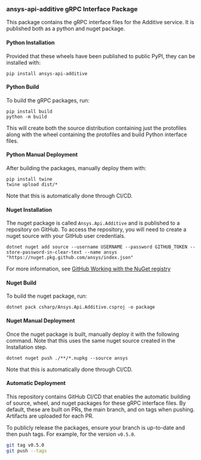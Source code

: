 ### ansys-api-additive gRPC Interface Package

This package contains the gRPC interface files for the Additive
service. It is published both as a python and nuget package.

#### Python Installation

Provided that these wheels have been published to public PyPI, they can be installed with:

```
pip install ansys-api-additive
```

#### Python Build

To build the gRPC packages, run:

```
pip install build
python -m build
```

This will create both the source distribution containing just the protofiles along with the wheel containing the protofiles and build Python interface files.

#### Python Manual Deployment

After building the packages, manually deploy them with:

```
pip install twine
twine upload dist/*
```

Note that this is automatically done through CI/CD.

#### Nuget Installation

The nuget package is called `Ansys.Api.Additive` and is published
to a repository on GitHub. To access the repository, you will
need to create a nuget source with your GitHub user credentials.

```
dotnet nuget add source --username USERNAME --password GITHUB_TOKEN --store-password-in-clear-text --name ansys "https://nuget.pkg.github.com/ansys/index.json"
```

For more information, see [GitHub Working with the NuGet registry](https://docs.github.com/en/packages/working-with-a-github-packages-registry/working-with-the-nuget-registry)

#### Nuget Build

To build the nuget package, run:

```
dotnet pack csharp/Ansys.Api.Additive.csproj -o package
```

#### Nuget Manual Deployment

Once the nuget package is built, manually deploy it with the following command. Note that this uses the same nuget source created in the Installation step.

```
dotnet nuget push ./**/*.nupkg --source ansys
```

Note that this is automatically done through CI/CD.

#### Automatic Deployment

This repository contains GitHub CI/CD that enables the automatic building of source, wheel, and nuget packages for these gRPC interface files. By default, these are built on PRs, the main branch, and on tags when pushing. Artifacts are uploaded for each PR.

To publicly release the packages, ensure your branch is up-to-date and then push tags. For example, for the version ``v0.5.0``.

```bash
git tag v0.5.0
git push --tags
```
